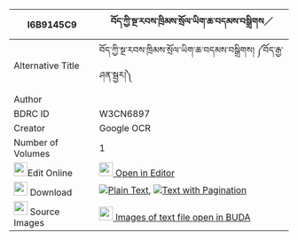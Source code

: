 |I6B9145C9|བོད་ཀྱི་སྔ་རབས་ཁྲིམས་སྲོལ་ཡིག་ཆ་བདམས་བསྒྲིགས／ 
| --- | --- 
|Alternative Title |བོད་ཀྱི་སྔ་རབས་ཁྲིམས་སྲོལ་ཡིག་ཆ་བདམས་བསྒྲིགས། ༼བོད་རྒྱ་ཤན་སྦྱར།༽
|Author | 
|BDRC ID | W3CN6897
|Creator | Google OCR
|Number of Volumes| 1
|<img width="25" src="https://img.icons8.com/color/25/000000/edit-property.png">Edit Online| [<img width="25" src="https://avatars.githubusercontent.com/u/45091458?s=200&v=4"> Open in Editor](http://editor.openpecha.org/I6B9145C9)
|<img width="25" src="https://img.icons8.com/fluent/48/000000/download-2.png"/>  Download | [![](https://img.icons8.com/color/20/000000/txt.png)Plain Text](https://github.com/Openpecha/I6B9145C9/releases/download/v2/bo_kyi_ngarab_trimsol_yikcha_d_plain_I6B9145C9.zip), [![](https://img.icons8.com/color/20/000000/txt.png)Text with Pagination](https://github.com/Openpecha/I6B9145C9/releases/download/v2/bo_kyi_ngarab_trimsol_yikcha_d_pages_I6B9145C9.zip)
|<img width="25" src="https://img.icons8.com/plasticine/100/000000/pictures-folder.png"/>  Source Images | [<img width="25" src="https://library.bdrc.io/icons/BUDA-small.svg"> Images of text file open in BUDA](https://library.bdrc.io/show/bdr:W3CN6897)